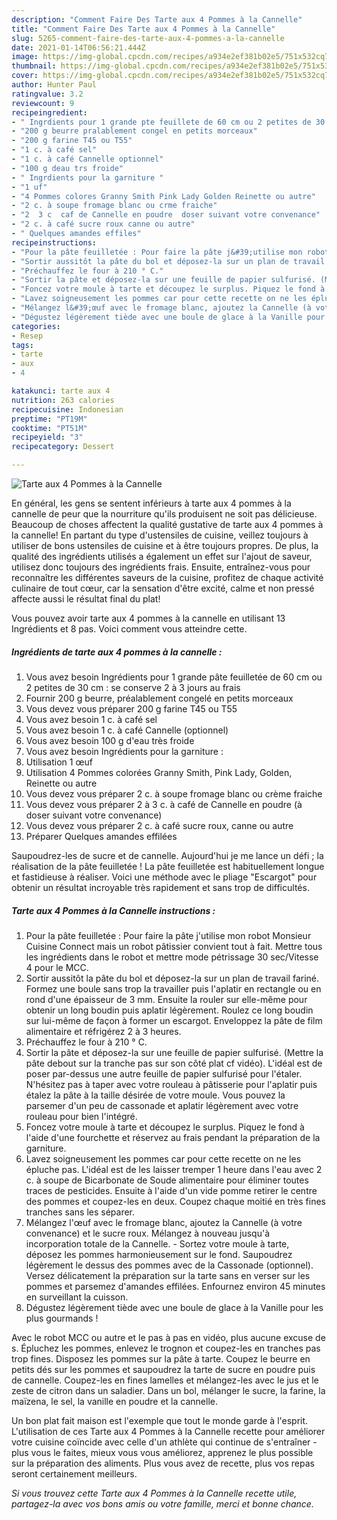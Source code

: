```yaml
---
description: "Comment Faire Des Tarte aux 4 Pommes à la Cannelle"
title: "Comment Faire Des Tarte aux 4 Pommes à la Cannelle"
slug: 5265-comment-faire-des-tarte-aux-4-pommes-a-la-cannelle
date: 2021-01-14T06:56:21.444Z
image: https://img-global.cpcdn.com/recipes/a934e2ef381b02e5/751x532cq70/tarte-aux-4-pommes-a-la-cannelle-photo-principale-de-la-recette.jpg
thumbnail: https://img-global.cpcdn.com/recipes/a934e2ef381b02e5/751x532cq70/tarte-aux-4-pommes-a-la-cannelle-photo-principale-de-la-recette.jpg
cover: https://img-global.cpcdn.com/recipes/a934e2ef381b02e5/751x532cq70/tarte-aux-4-pommes-a-la-cannelle-photo-principale-de-la-recette.jpg
author: Hunter Paul
ratingvalue: 3.2
reviewcount: 9
recipeingredient:
- " Ingrdients pour 1 grande pte feuillete de 60 cm ou 2 petites de 30 cm  se conserve 2  3 jours au frais"
- "200 g beurre pralablement congel en petits morceaux"
- "200 g farine T45 ou T55"
- "1 c. à café sel"
- "1 c. à café Cannelle optionnel"
- "100 g deau trs froide"
- " Ingrdients pour la garniture "
- "1 uf"
- "4 Pommes colores Granny Smith Pink Lady Golden Reinette ou autre"
- "2 c. à soupe fromage blanc ou crme fraiche"
- "2  3 c  caf de Cannelle en poudre  doser suivant votre convenance"
- "2 c. à café sucre roux canne ou autre"
- " Quelques amandes effiles"
recipeinstructions:
- "Pour la pâte feuilletée : Pour faire la pâte j&#39;utilise mon robot Monsieur Cuisine Connect mais un robot pâtissier convient tout à fait. Mettre tous les ingrédients dans le robot et mettre mode pétrissage 30 sec/Vitesse 4 pour le MCC."
- "Sortir aussitôt la pâte du bol et déposez-la sur un plan de travail fariné. Formez une boule sans trop la travailler puis l&#39;aplatir en rectangle ou en rond d&#39;une épaisseur de 3 mm. Ensuite la rouler sur elle-même pour obtenir un long boudin puis aplatir légèrement. Roulez ce long boudin sur lui-même de façon à former un escargot. Enveloppez la pâte de film alimentaire et réfrigérez 2 à 3 heures."
- "Préchauffez le four à 210 ° C."
- "Sortir la pâte et déposez-la sur une feuille de papier sulfurisé. (Mettre la pâte debout sur la tranche pas sur son côté plat cf vidéo). L&#39;idéal est de poser par-dessus une autre feuille de papier sulfurisé pour l&#39;étaler. N&#39;hésitez pas à taper avec votre rouleau à pâtisserie pour l&#39;aplatir puis étalez la pâte à la taille désirée de votre moule. Vous pouvez la parsemer d&#39;un peu de cassonade et aplatir légèrement avec votre rouleau pour bien l&#39;intégré."
- "Foncez votre moule à tarte et découpez le surplus. Piquez le fond à l&#39;aide d&#39;une fourchette et réservez au frais pendant la préparation de la garniture."
- "Lavez soigneusement les pommes car pour cette recette on ne les épluche pas. L&#39;idéal est de les laisser tremper 1 heure dans l&#39;eau avec 2 c. à soupe de Bicarbonate de Soude alimentaire pour éliminer toutes traces de pesticides. Ensuite à l&#39;aide d&#39;un vide pomme retirer le centre des pommes et coupez-les en deux. Coupez chaque moitié en très fines tranches sans les séparer."
- "Mélangez l&#39;œuf avec le fromage blanc, ajoutez la Cannelle (à votre convenance) et le sucre roux. Mélangez à nouveau jusqu&#39;à incorporation totale de la Cannelle. Sortez votre moule à tarte, déposez les pommes harmonieusement sur le fond. Saupoudrez légèrement le dessus des pommes avec de la Cassonade (optionnel). Versez délicatement la préparation sur la tarte sans en verser sur les pommes et parsemez d&#39;amandes effilées. Enfournez environ 45 minutes en surveillant la cuisson."
- "Dégustez légèrement tiède avec une boule de glace à la Vanille pour les plus gourmands !"
categories:
- Resep
tags:
- tarte
- aux
- 4

katakunci: tarte aux 4 
nutrition: 263 calories
recipecuisine: Indonesian
preptime: "PT19M"
cooktime: "PT51M"
recipeyield: "3"
recipecategory: Dessert

---
```



![Tarte aux 4 Pommes à la Cannelle](https://img-global.cpcdn.com/recipes/a934e2ef381b02e5/751x532cq70/tarte-aux-4-pommes-a-la-cannelle-photo-principale-de-la-recette.jpg)

En général, les gens se sentent inférieurs à tarte aux 4 pommes à la cannelle de peur que la nourriture qu'ils produisent ne soit pas délicieuse. Beaucoup de choses affectent la qualité gustative de tarte aux 4 pommes à la cannelle! En partant du type d'ustensiles de cuisine, veillez toujours à utiliser de bons ustensiles de cuisine et à être toujours propres. De plus, la qualité des ingrédients utilisés a également un effet sur l'ajout de saveur, utilisez donc toujours des ingrédients frais. Ensuite, entraînez-vous pour reconnaître les différentes saveurs de la cuisine, profitez de chaque activité culinaire de tout cœur, car la sensation d'être excité, calme et non pressé affecte aussi le résultat final du plat!

<!--inarticleads1-->

Vous pouvez avoir tarte aux 4 pommes à la cannelle en utilisant 13 Ingrédients et 8 pas. Voici comment vous atteindre cette.

##### Ingrédients de tarte aux 4 pommes à la cannelle :

1. Vous avez besoin  Ingrédients pour 1 grande pâte feuilletée de 60 cm ou 2 petites de 30 cm : se conserve 2 à 3 jours au frais
1. Fournir 200 g beurre, préalablement congelé en petits morceaux
1. Vous devez vous préparer 200 g farine T45 ou T55
1. Vous avez besoin 1 c. à café sel
1. Vous avez besoin 1 c. à café Cannelle (optionnel)
1. Vous avez besoin 100 g d&#39;eau très froide
1. Vous avez besoin  Ingrédients pour la garniture :
1. Utilisation 1 œuf
1. Utilisation 4 Pommes colorées Granny Smith, Pink Lady, Golden, Reinette ou autre
1. Vous devez vous préparer 2 c. à soupe fromage blanc ou crème fraiche
1. Vous devez vous préparer 2 à 3 c. à café de Cannelle en poudre (à doser suivant votre convenance)
1. Vous devez vous préparer 2 c. à café sucre roux, canne ou autre
1. Préparer  Quelques amandes effilées


Saupoudrez-les de sucre et de cannelle. Aujourd&#39;hui je me lance un défi ; la réalisation de la pâte feuilletée ! La pâte feuilletée est habituellement longue et fastidieuse à réaliser. Voici une méthode avec le pliage &#34;Escargot&#34; pour obtenir un résultat incroyable très rapidement et sans trop de difficultés. 

<!--inarticleads2-->

##### Tarte aux 4 Pommes à la Cannelle instructions :

1. Pour la pâte feuilletée : Pour faire la pâte j&#39;utilise mon robot Monsieur Cuisine Connect mais un robot pâtissier convient tout à fait. Mettre tous les ingrédients dans le robot et mettre mode pétrissage 30 sec/Vitesse 4 pour le MCC.
1. Sortir aussitôt la pâte du bol et déposez-la sur un plan de travail fariné. Formez une boule sans trop la travailler puis l&#39;aplatir en rectangle ou en rond d&#39;une épaisseur de 3 mm. Ensuite la rouler sur elle-même pour obtenir un long boudin puis aplatir légèrement. Roulez ce long boudin sur lui-même de façon à former un escargot. Enveloppez la pâte de film alimentaire et réfrigérez 2 à 3 heures.
1. Préchauffez le four à 210 ° C.
1. Sortir la pâte et déposez-la sur une feuille de papier sulfurisé. (Mettre la pâte debout sur la tranche pas sur son côté plat cf vidéo). L&#39;idéal est de poser par-dessus une autre feuille de papier sulfurisé pour l&#39;étaler. N&#39;hésitez pas à taper avec votre rouleau à pâtisserie pour l&#39;aplatir puis étalez la pâte à la taille désirée de votre moule. Vous pouvez la parsemer d&#39;un peu de cassonade et aplatir légèrement avec votre rouleau pour bien l&#39;intégré.
1. Foncez votre moule à tarte et découpez le surplus. Piquez le fond à l&#39;aide d&#39;une fourchette et réservez au frais pendant la préparation de la garniture.
1. Lavez soigneusement les pommes car pour cette recette on ne les épluche pas. L&#39;idéal est de les laisser tremper 1 heure dans l&#39;eau avec 2 c. à soupe de Bicarbonate de Soude alimentaire pour éliminer toutes traces de pesticides. Ensuite à l&#39;aide d&#39;un vide pomme retirer le centre des pommes et coupez-les en deux. Coupez chaque moitié en très fines tranches sans les séparer.
1. Mélangez l&#39;œuf avec le fromage blanc, ajoutez la Cannelle (à votre convenance) et le sucre roux. Mélangez à nouveau jusqu&#39;à incorporation totale de la Cannelle. - Sortez votre moule à tarte, déposez les pommes harmonieusement sur le fond. Saupoudrez légèrement le dessus des pommes avec de la Cassonade (optionnel). Versez délicatement la préparation sur la tarte sans en verser sur les pommes et parsemez d&#39;amandes effilées. Enfournez environ 45 minutes en surveillant la cuisson.
1. Dégustez légèrement tiède avec une boule de glace à la Vanille pour les plus gourmands !


Avec le robot MCC ou autre et le pas à pas en vidéo, plus aucune excuse de s. Épluchez les pommes, enlevez le trognon et coupez-les en tranches pas trop fines. Disposez les pommes sur la pâte à tarte. Coupez le beurre en petits dés sur les pommes et saupoudrez la tarte de sucre en poudre puis de cannelle. Coupez-les en fines lamelles et mélangez-les avec le jus et le zeste de citron dans un saladier. Dans un bol, mélanger le sucre, la farine, la maïzena, le sel, la vanille en poudre et la cannelle. 

<!--inarticleads1-->

<p>
Un bon plat fait maison est l'exemple que tout le monde garde à l'esprit. L'utilisation de ces Tarte aux 4 Pommes à la Cannelle recette pour améliorer votre cuisine coïncide avec celle d'un athlète qui continue de s'entraîner - plus vous le faites, mieux vous vous améliorez, apprenez le plus possible sur la préparation des aliments. Plus vous avez de recette, plus vos repas seront certainement meilleurs.
</p>

<p>
<i>Si vous trouvez cette Tarte aux 4 Pommes à la Cannelle recette utile, partagez-la avec vos bons amis ou votre famille, merci et bonne chance.</i>
</p>
